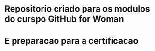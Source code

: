 # Repositorio criado para os modulos do curspo GitHub for Woman

# E preparacao para a certificacao
